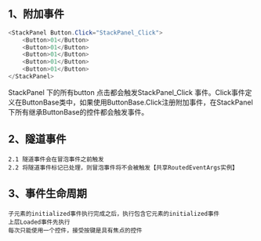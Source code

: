 ## 1、附加事件
```csharp
<StackPanel Button.Click="StackPanel_Click">
    <Button>01</Button>
    <Button>01</Button>
    <Button>01</Button>
    <Button>01</Button>
    <Button>01</Button>
</StackPanel>
```
StackPanel 下的所有button 点击都会触发StackPanel_Click 事件。Click事件定义在ButtonBase类中，如果使用ButtonBase.Click注册附加事件，在StackPanel下所有继承ButtonBase的控件都会触发事件。

## 2、隧道事件
    2.1 隧道事件会在冒泡事件之前触发
    2.2 将隧道事件标记已处理，则冒泡事件将不会被触发【共享RoutedEventArgs实例】

## 3、事件生命周期
    子元素的initialized事件执行完成之后，执行包含它元素的initialized事件
    上层Loaded事件先执行
    每次只能使用一个控件，接受按键是具有焦点的控件